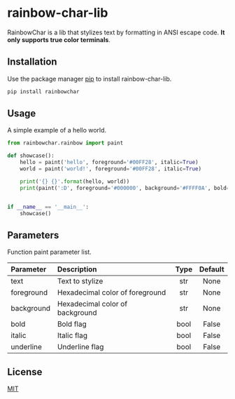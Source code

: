 # rainbow-char-lib
RainbowChar is a lib that stylizes text by formatting in ANSI escape code. **It only supports true color terminals**. 

## Installation
Use the package manager [pip](https://pip.pypa.io/en/stable/) to install rainbow-char-lib.

```bash
pip install rainbowchar
```

## Usage
A simple example of a hello world.

``` python
from rainbowchar.rainbow import paint

def showcase():
    hello = paint('hello', foreground='#00FF28', italic=True)
    world = paint('world!', foreground='#00FF28', italic=True)

    print('{} {}'.format(hello, world))
    print(paint(':D', foreground='#000000', background='#FFFF0A', bold=True))


if __name__ == '__main__':
    showcase()

```


## Parameters
Function paint parameter list.

| Parameter  | Description                     | Type | Default |
|:-----------|:--------------------------------|:----:|:-------:|
| text       | Text to stylize                 | str  |   None  |
| foreground | Hexadecimal color of foreground | str  |   None  |
| background | Hexadecimal color of background | str  |   None  |
| bold       | Bold flag                       | bool |   False |
| italic     | Italic flag                     | bool |   False |
| underline  | Underline flag                  | bool |   False |


## License
[MIT](https://choosealicense.com/licenses/mit/)
